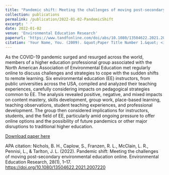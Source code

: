 ```yaml
---
title: "Pandemic shift: Meeting the challenges of moving post-secondary environmental education online"
collection: publications
permalink: /publication/2022-01-02-PandemicShift
excerpt: ' '
date: 2022-01-02
venue: 'Environmental Education Research'
paperurl: 'https://www.tandfonline.com/doi/abs/10.1080/13504622.2021.2007220'
citation: 'Your Name, You. (2009). &quot;Paper Title Number 1.&quot; <i>Journal 1</i>. 1(1).'
---
```

As the COVID-19 pandemic surged and resurged across the world, members of a higher education professional group associated with the North American Association of Environmental Education met regularly online to discuss challenges and strategies to cope with the sudden shifts to remote learning. Six environmental education (EE) instructors, from public universities across the USA, compiled and analyzed their teaching experiences, carefully considering impacts on pedagogical strategies common to EE. The analysis revealed positive, negative, and mixed impacts on content mastery, skills development, group work, place-based learning, teaching observations, student teaching experiences, and professional development. The group then considered implications for instructors, students, and the field of EE, particularly amid ongoing pressure to offer online options and the possibility of future pandemics or other major disruptions to traditional higher education.

[Download paper here](https://www.tandfonline.com/doi/abs/10.1080/13504622.2021.2007220)

APA citation:
Nichols, B. H., Caplow, S., Franzen, R. L., McClain, L. R., Pennisi, L., & Tarlton, J. L. (2022). Pandemic shift: Meeting the challenges of moving post-secondary environmental education online. Environmental Education Research, 28(1), 1–17. https://doi.org/10.1080/13504622.2021.2007220
